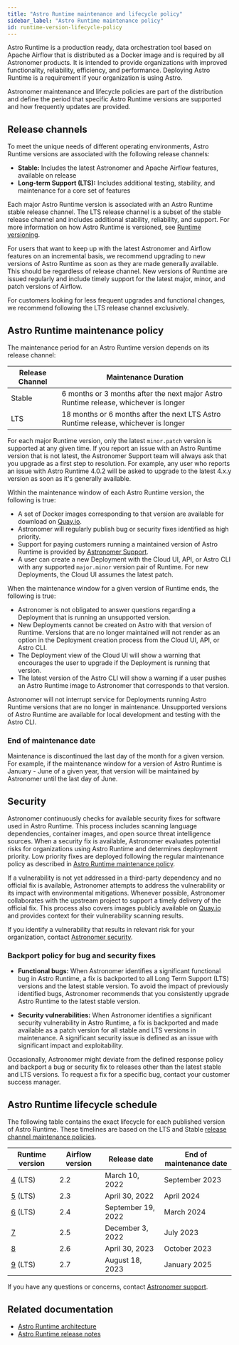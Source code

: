 ```yaml
---
title: "Astro Runtime maintenance and lifecycle policy"
sidebar_label: "Astro Runtime maintenance policy"
id: runtime-version-lifecycle-policy
---
```


<head>
  <meta name="description" content="Learn how Astronomer releases and maintains Astro Runtime. Astro Runtime is a Docker image built by Astronomer that provides a differentiated Apache Airflow experience and execution framework." />
  <meta name="og:description" content="Learn how Astronomer releases and maintains Astro Runtime. Astro Runtime is a Docker image built by Astronomer that provides a differentiated Apache Airflow experience and execution framework." />
</head>

Astro Runtime is a production ready, data orchestration tool based on Apache Airflow that is distributed as a Docker image and is required by all Astronomer products. It is intended to provide organizations with improved functionality, reliability, efficiency, and performance. Deploying Astro Runtime is a requirement if your organization is using Astro.

Astronomer maintenance and lifecycle policies are part of the distribution and define the period that specific Astro Runtime versions are supported and how frequently updates are provided.

## Release channels

To meet the unique needs of different operating environments, Astro Runtime versions are associated with the following release channels:

- **Stable:** Includes the latest Astronomer and Apache Airflow features, available on release
- **Long-term Support (LTS):** Includes additional testing, stability, and maintenance for a core set of features

Each major Astro Runtime version is associated with an Astro Runtime stable release channel. The LTS release channel is a subset of the stable release channel and includes additional stability, reliability, and support. For more information on how Astro Runtime is versioned, see [Runtime versioning](runtime-image-architecture.md#runtime-versioning).

For users that want to keep up with the latest Astronomer and Airflow features on an incremental basis, we recommend upgrading to new versions of Astro Runtime as soon as they are made generally available. This should be regardless of release channel. New versions of Runtime are issued regularly and include timely support for the latest major, minor, and patch versions of Airflow.

For customers looking for less frequent upgrades and functional changes, we recommend following the LTS release channel exclusively.

## Astro Runtime maintenance policy

The maintenance period for an Astro Runtime version depends on its release channel:

| Release Channel | Maintenance Duration                                                                 |
| --------------- | ------------------------------------------------------------------------------------ |
| Stable          | 6 months or 3 months after the next major Astro Runtime release, whichever is longer |
| LTS             | 18 months or 6 months after the next LTS Astro Runtime release, whichever is longer  |

For each major Runtime version, only the latest `minor.patch` version is supported at any given time. If you report an issue with an Astro Runtime version that is not latest, the Astronomer Support team will always ask that you upgrade as a first step to resolution. For example, any user who reports an issue with Astro Runtime 4.0.2 will be asked to upgrade to the latest 4.x.y version as soon as it's generally available.

Within the maintenance window of each Astro Runtime version, the following is true:

- A set of Docker images corresponding to that version are available for download on [Quay.io](https://quay.io/repository/astronomer/astro-runtime?tab=tags).
- Astronomer will regularly publish bug or security fixes identified as high priority.
- Support for paying customers running a maintained version of Astro Runtime is provided by [Astronomer Support](https://cloud.astronomer.io/support).
- A user can create a new Deployment with the Cloud UI, API, or Astro CLI with any supported `major.minor` version pair of Runtime. For new Deployments, the Cloud UI assumes the latest patch.

When the maintenance window for a given version of Runtime ends, the following is true:

- Astronomer is not obligated to answer questions regarding a Deployment that is running an unsupported version.
- New Deployments cannot be created on Astro with that version of Runtime. Versions that are no longer maintained will not render as an option in the Deployment creation process from the Cloud UI, API, or Astro CLI.
- The Deployment view of the Cloud UI will show a warning that encourages the user to upgrade if the Deployment is running that version.
- The latest version of the Astro CLI will show a warning if a user pushes an Astro Runtime image to Astronomer that corresponds to that version.

Astronomer will not interrupt service for Deployments running Astro Runtime versions that are no longer in maintenance. Unsupported versions of Astro Runtime are available for local development and testing with the Astro CLI.

### End of maintenance date

Maintenance is discontinued the last day of the month for a given version. For example, if the maintenance window for a version of Astro Runtime is January - June of a given year, that version will be maintained by Astronomer until the last day of June.

## Security

Astronomer continuously checks for available security fixes for software used in Astro Runtime. This process includes scanning language dependencies, container images, and open source threat intelligence sources. When a security fix is available, Astronomer evaluates potential risks for organizations using Astro Runtime and determines deployment priority. Low priority fixes are deployed following the regular maintenance policy as described in [Astro Runtime maintenance policy](runtime-version-lifecycle-policy.md#astro-runtime-maintenance-policy).

If a vulnerability is not yet addressed in a third-party dependency and no official fix is available, Astronomer attempts to address the vulnerability or its impact with environmental mitigations. Whenever possible, Astronomer collaborates with the upstream project to support a timely delivery of the official fix. This process also covers images publicly available on [Quay.io](https://quay.io/repository/astronomer/astro-runtime?tab=tags) and provides context for their vulnerability scanning results.

If you identify a vulnerability that results in relevant risk for your organization, contact [Astronomer security](mailto:security@astronomer.io).

### Backport policy for bug and security fixes

- **Functional bugs:** When Astronomer identifies a significant functional bug in Astro Runtime, a fix is backported to all Long Term Support (LTS) versions and the latest stable version. To avoid the impact of previously identified bugs, Astronomer recommends that you consistently upgrade Astro Runtime to the latest stable version.

- **Security vulnerabilities:** When Astronomer identifies a significant security vulnerability in Astro Runtime, a fix is backported and made available as a patch version for all stable and LTS versions in maintenance. A significant security issue is defined as an issue with significant impact and exploitability.

Occasionally, Astronomer might deviate from the defined response policy and backport a bug or security fix to releases other than the latest stable and LTS versions. To request a fix for a specific bug, contact your customer success manager.

## Astro Runtime lifecycle schedule

<!--- Version-specific -->

The following table contains the exact lifecycle for each published version of Astro Runtime. These timelines are based on the LTS and Stable [release channel maintenance policies](#release-channels).

| Runtime version  | Airflow version | Release date       | End of maintenance date |
| ---- | ----- | - | ---- | 
| [4](runtime-release-notes.md#astro-runtime-420) (LTS)   | 2.2     | March 10, 2022       | September 2023     | 
| [5](runtime-release-notes.md#astro-runtime-500) (LTS)   | 2.3     | April 30, 2022       | April 2024         | 
| [6](runtime-release-notes.md#astro-runtime-600) (LTS)   | 2.4     | September 19, 2022   | March 2024         |
| [7](runtime-release-notes.md#astro-runtime-700) | 2.5   | December 3, 2022   | July 2023        | 
| [8](runtime-release-notes.md#astro-runtime-800)   | 2.6     | April 30, 2023       | October 2023       |
| [9](runtime-release-notes.md#astro-runtime-900) (LTS)  | 2.7     | August 18, 2023      | January 2025       |

If you have any questions or concerns, contact [Astronomer support](https://cloud.astronomer.io/support).

## Related documentation

- [Astro Runtime architecture](runtime-image-architecture.md)
- [Astro Runtime release notes](runtime-release-notes.md)
